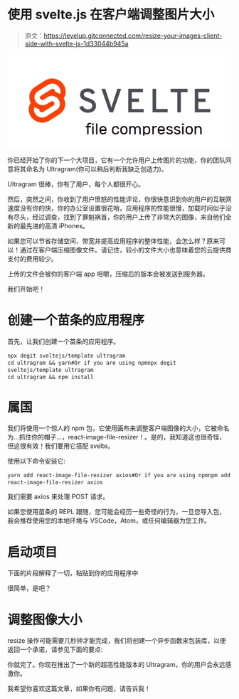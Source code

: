# 使用 svelte.js 在客户端调整图片大小

> 原文：<https://levelup.gitconnected.com/resize-your-images-client-side-with-svelte-js-1d33044b945a>

![](img/0189ab0791d97e625155bf22c3ce43e9.png)

你已经开始了你的下一个大项目，它有一个允许用户上传图片的功能，你的团队同意将其命名为 Ultragram(你可以稍后判断我缺乏创造力)。

Ultragram 很棒，你有了用户，每个人都很开心。

然后，突然之间，你收到了用户愤怒的性能评论，你很快意识到你的用户的互联网速度没有你的快，你的办公室设置很花哨，应用程序的性能很慢，加载时间似乎没有尽头，经过调查，找到了罪魁祸首，你的用户上传了非常大的图像，来自他们全新的最先进的高清 iPhones。

如果您可以节省存储空间、带宽并提高应用程序的整体性能，会怎么样？原来可以！通过在客户端压缩图像文件。请记住，较小的文件大小也意味着您的云提供商支付的费用较少。

上传的文件会被你的客户端 app 咀嚼，压缩后的版本会被发送到服务器。

我们开始吧！

# 创建一个苗条的应用程序

首先，让我们创建一个苗条的应用程序。

```
npx degit sveltejs/template ultragram
cd ultragram && yarn#Or if you are using npmnpx degit sveltejs/template ultragram
cd ultragram && npm install
```

# 属国

我们将使用一个惊人的 npm 包，它使用画布来调整客户端图像的大小，它被命名为…抓住你的帽子…，react-image-file-resizer！。是的，我知道这也很奇怪，但这很有效！我们要用它搭配 svelte。

使用以下命令安装它:

```
yarn add react-image-file-resizer axios#Or if you are using npmnpm add react-image-file-resizer axios
```

我们需要 axios 来处理 POST 请求。

如果您使用苗条的 REPL 跟随，您可能会经历一些奇怪的行为，一旦您导入包，我会推荐使用您的本地环境与 VSCode，Atom，或任何编辑器为您工作。

# 启动项目

下面的片段解释了一切，粘贴到你的应用程序中

很简单，是吧？

# 调整图像大小

resize 操作可能需要几秒钟才能完成，我们将创建一个异步函数来包装库，以便返回一个承诺，请参见下面的要点:

你就完了。你现在推出了一个新的超高性能版本的 Ultragram，你的用户会永远感激你。

我希望你喜欢这篇文章，如果你有问题，请告诉我！